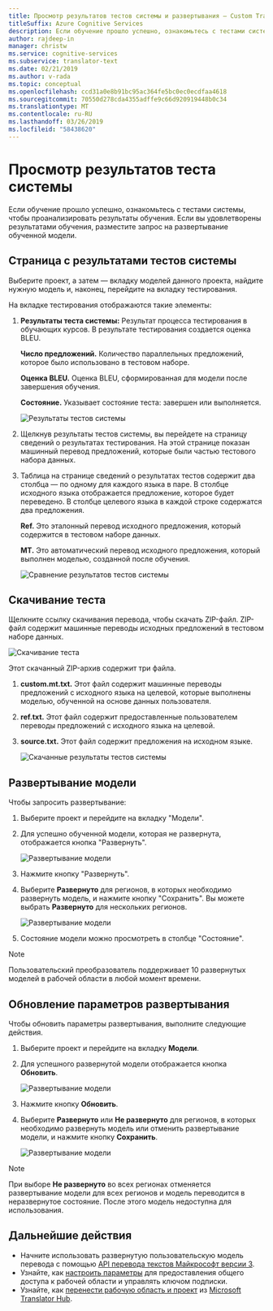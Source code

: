 ```yaml
---
title: Просмотр результатов тестов системы и развертывания — Custom Translator
titleSuffix: Azure Cognitive Services
description: Если обучение прошло успешно, ознакомьтесь с тестами системы, чтобы проанализировать результаты обучения. Если вы удовлетворены результатами обучения, разместите запрос на развертывание обученной модели.
author: rajdeep-in
manager: christw
ms.service: cognitive-services
ms.subservice: translator-text
ms.date: 02/21/2019
ms.author: v-rada
ms.topic: conceptual
ms.openlocfilehash: ccd31a0e8b91bc95ac364fe5bc0ec0ecdfaa4618
ms.sourcegitcommit: 70550d278cda4355adffe9c66d920919448b0c34
ms.translationtype: MT
ms.contentlocale: ru-RU
ms.lasthandoff: 03/26/2019
ms.locfileid: "58438620"
---
```

# <a name="view-system-test-results"></a>Просмотр результатов теста системы

Если обучение прошло успешно, ознакомьтесь с тестами системы, чтобы проанализировать результаты обучения. Если вы удовлетворены результатами обучения, разместите запрос на развертывание обученной модели.

## <a name="system-test-results-page"></a>Страница с результатами тестов системы

Выберите проект, а затем — вкладку моделей данного проекта, найдите нужную модель и, наконец, перейдите на вкладку тестирования.

На вкладке тестирования отображаются такие элементы:

1.  **Результаты теста системы:** Результат процесса тестирования в обучающих курсов. В результате тестирования создается оценка BLEU.

    **Число предложений.** Количество параллельных предложений, которое было использовано в тестовом наборе.

     **Оценка BLEU.** Оценка BLEU, сформированная для модели после завершения обучения.

    **Состояние.** Указывает состояние теста: завершен или выполняется.

    ![Результаты тестов системы](media/how-to/how-to-system-test-results.png)

2.  Щелкнув результаты тестов системы, вы перейдете на страницу сведений о результатах тестирования. На этой странице показан машинный перевод предложений, которые были частью тестового набора данных.

3.  Таблица на странице сведений о результатах тестов содержит два столбца — по одному для каждого языка в паре. В столбце исходного языка отображается предложение, которое будет переведено. В столбце целевого языка в каждой строке содержатся два предложения.

    **Ref.** Это эталонный перевод исходного предложения, который содержится в тестовом наборе данных.

    **MT.** Это автоматический перевод исходного предложения, который выполнен моделью, созданной после обучения.

    ![Сравнение результатов тестов системы](media/how-to/how-to-system-test-results-2.png)

## <a name="download-test"></a>Скачивание теста

Щелкните ссылку скачивания перевода, чтобы скачать ZIP-файл. ZIP-файл содержит машинные переводы исходных предложений в тестовом наборе данных.

![Скачивание теста](media/how-to/how-to-system-test-download.png)

Этот скачанный ZIP-архив содержит три файла.

1.  **custom.mt.txt.** Этот файл содержит машинные переводы предложений с исходного языка на целевой, которые выполнены моделью, обученной на основе данных пользователя.

2.  **ref.txt.** Этот файл содержит предоставленные пользователем переводы предложений с исходного языка на целевой.

3.  **source.txt.** Этот файл содержит предложения на исходном языке.

    ![Скачанные результаты тестов системы](media/how-to/how-to-download-system-test.png)

## <a name="deploy-a-model"></a>Развертывание модели

Чтобы запросить развертывание:

1.  Выберите проект и перейдите на вкладку "Модели".

2. Для успешно обученной модели, которая не развернута, отображается кнопка "Развернуть".

    ![Развертывание модели](media/how-to/how-to-deploy-model.png)

3.  Нажмите кнопку "Развернуть".
4.  Выберите **Развернуто** для регионов, в которых необходимо развернуть модель, и нажмите кнопку "Сохранить". Вы можете выбрать **Развернуто** для нескольких регионов.

    ![Развертывание модели](media/how-to/how-to-deploy-model-regions.png)

5.  Состояние модели можно просмотреть в столбце "Состояние".

>[!Note]
>Пользовательский преобразователь поддерживает 10 развернутых моделей в рабочей области в любой момент времени.

## <a name="update-deployment-settings"></a>Обновление параметров развертывания

Чтобы обновить параметры развертывания, выполните следующие действия.

1.  Выберите проект и перейдите на вкладку **Модели**.

2. Для успешного развернутой модели отображается кнопка **Обновить**.

    ![Развертывание модели](media/how-to/how-to-update-undeploy-model.png)

3.  Нажмите кнопку **Обновить**.
4.  Выберите **Развернуто** или **Не развернуто** для регионов, в которых необходимо развернуть модель или отменить развертывание модели, и нажмите кнопку **Сохранить**.

    ![Развертывание модели](media/how-to/how-to-undeploy-model.png)

>[!Note]
>При выборе **Не развернуто** во всех регионах отменяется развертывание модели для всех регионов и модель переводится в неразвернутое состояние. После этого модель недоступна для использования.

## <a name="next-steps"></a>Дальнейшие действия

- Начните использовать развернутую пользовательскую модель перевода с помощью [API перевода текстов Майкрософт версии 3](https://docs.microsoft.com/azure/cognitive-services/translator/reference/v3-0-translate?tabs=curl).
- Узнайте, как [настроить параметры](how-to-manage-settings.md) для предоставления общего доступа к рабочей области и управлять ключом подписки.
- Узнайте, как [перенести рабочую область и проект](how-to-migrate.md) из [Microsoft Translator Hub](https://hub.microsofttranslator.com).
